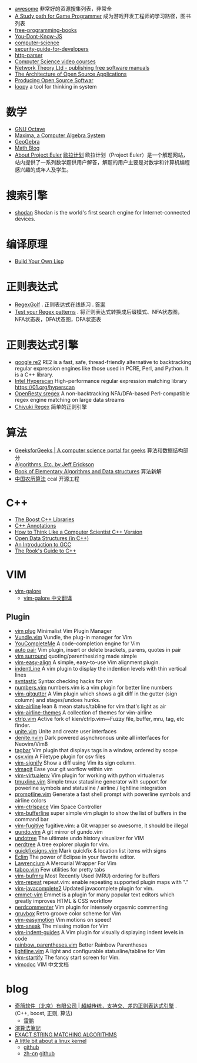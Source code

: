 * [awesome](https://github.com/sindresorhus/awesome) 非常好的资源搜集列表，非常全
* [A Study path for Game Programmer](https://github.com/miloyip/game-programmer/) 成为游戏开发工程师的学习路径，图书列表
* [free-programming-books](https://github.com/vhf/free-programming-books)
* [You-Dont-Know-JS](https://github.com/getify/You-Dont-Know-JS)
* [computer-science](https://github.com/open-source-society/computer-science)
* [security-guide-for-developers](https://github.com/FallibleInc/security-guide-for-developers)
* [http-parser](https://github.com/nodejs/http-parser)
* [Computer Science video courses](https://github.com/Developer-Y/cs-video-courses)
* [Network Theory Ltd - publishing free software manuals](http://www.network-theory.co.uk/)
* [The Architecture of Open Source Applications](http://aosabook.org)
* [Producing Open Source Softwar](http://producingoss.com/)
* [loopy](http://ncase.me/loopy/) a tool for thinking in system

# 数学

* [GNU Octave](https://www.gnu.org/software/octave/)
* [Maxima, a Computer Algebra System](http://maxima.sourceforge.net/)
* [GeoGebra](https://www.geogebra.org/home)
* [Math Blog](http://math-blog.com/)
* [About Project Euler](https://projecteuler.net/) [欧拉计划](http://www.ituring.com.cn/minibook/10665) 欧拉计划（Project Euler）是一个解题网站，站内提供了一系列数学题供用户解答，解题的用户主要是对数学和计算机编程感兴趣的成年人及学生。

# 搜索引擎

* [shodan](https://www.shodan.io/) Shodan is the world's first search engine for Internet-connected devices.

# 编译原理

* [Build Your Own Lisp](http://buildyourownlisp.com/)

# 正则表达式

* [RegexGolf](https://alf.nu/RegexGolf) . 正则表达式在线练习 . [答案](http://felixc.at/regex.alf.nu)
* [Test your Regex patterns](http://app.jacobappleton.io/app/regex) . 将正则表达式转换成后缀模式、NFA状态图，NFA状态表，DFA状态图，DFA状态表

# 正则表达式引擎

* [google re2](https://github.com/google/re2) RE2 is a fast, safe, thread-friendly alternative to backtracking regular expression engines like those used in PCRE, Perl, and Python. It is a C++ library.
* [Intel Hyperscan](https://github.com/01org/hyperscan) High-performance regular expression matching library https://01.org/hyperscan
* [OpenResty sregex](https://github.com/openresty/sregex) A non-backtracking NFA/DFA-based Perl-compatible regex engine matching on large data streams
* [Chiyuki Regex](http://hcc.trilines.net/regex/) 简单的正则引擎

# 算法

* [GeeksforGeeks | A computer science portal for geeks](http://www.geeksforgeeks.org/) 算法和数据结构部分
* [Algorithms, Etc. by Jeff Erickson](http://web.engr.illinois.edu/~jeffe/teaching/algorithms/)
* [Book of Elementary Algorithms and Data structures](https://github.com/liuxinyu95/AlgoXY) 算法新解
* [中国农历算法](http://ccal.chinesebay.com/ccal/index.html) ccal 开源工程

# C++

* [The Boost C++ Libraries](https://theboostcpplibraries.com/)
* [C++ Annotations](http://www.icce.rug.nl/documents/cplusplus/)
* [How to Think Like a Computer Scientist C++ Version](http://greenteapress.com/thinkcpp/index.html)
* [Open Data Structures (in C++)](http://opendatastructures.org/ods-cpp/)
* [An Introduction to GCC](http://www.network-theory.co.uk/docs/gccintro/)
* [The Rook's Guide to C++](https://rooksguide.org/)

# VIM

* [vim-galore](https://github.com/mhinz/vim-galore)
  * [vim-galore 中文翻译](https://github.com/wsdjeg/vim-galore-zh_cn)

## Plugin

* [vim plug](https://github.com/junegunn/vim-plug)  Minimalist Vim Plugin Manager
* [Vundle.vim](https://github.com/VundleVim/Vundle.vim) Vundle, the plug-in manager for Vim 
* [YouCompleteMe](https://github.com/Valloric/YouCompleteMe) A code-completion engine for Vim 
* [auto pair](https://github.com/jiangmiao/auto-pairs)  Vim plugin, insert or delete brackets, parens, quotes in pair 
* [vim surround](https://github.com/tpope/vim-surround) quoting/parenthesizing made simple
* [vim-easy-align](https://github.com/junegunn/vim-easy-align) A simple, easy-to-use Vim alignment plugin.
* [indentLine](https://github.com/Yggdroot/indentLine) A vim plugin to display the indention levels with thin vertical lines
* [syntastic](https://github.com/vim-syntastic/syntastic) Syntax checking hacks for vim
* [numbers.vim](https://github.com/myusuf3/numbers.vim) numbers.vim is a vim plugin for better line numbers 
* [vim-gitgutter](https://github.com/airblade/vim-gitgutter) A Vim plugin which shows a git diff in the gutter (sign column) and stages/undoes hunks.
* [vim-airline](https://github.com/vim-airline/vim-airline) lean & mean status/tabline for vim that's light as air
* [vim-airline-themes](https://github.com/vim-airline/vim-airline-themes) A collection of themes for vim-airline
* [ctrlp.vim](https://github.com/ctrlpvim/ctrlp.vim) Active fork of kien/ctrlp.vim—Fuzzy file, buffer, mru, tag, etc finder. 
* [unite.vim](https://github.com/Shougo/unite.vim) Unite and create user interfaces 
* [denite.nvim](https://github.com/Shougo/denite.nvim) Dark powered asynchronous unite all interfaces for Neovim/Vim8
* [tagbar](https://github.com/majutsushi/tagbar) Vim plugin that displays tags in a window, ordered by scope
* [csv.vim](https://github.com/chrisbra/csv.vim) A Filetype plugin for csv files 
* [vim-signify](https://github.com/mhinz/vim-signify)  Show a diff using Vim its sign column.
* [vimagit](https://github.com/jreybert/vimagit) Ease your git worflow within vim
* [vim-virtualenv](https://github.com/jmcantrell/vim-virtualenv)  Vim plugin for working with python virtualenvs 
* [tmuxline.vim](https://github.com/edkolev/tmuxline.vim) Simple tmux statusline generator with support for powerline symbols and statusline / airline / lightline integration
* [promptline.vim](https://github.com/edkolev/promptline.vim) Generate a fast shell prompt with powerline symbols and airline colors
* [vim-ctrlspace](https://github.com/vim-ctrlspace/vim-ctrlspace)  Vim Space Controller
* [vim-bufferline](https://github.com/bling/vim-bufferline) super simple vim plugin to show the list of buffers in the command bar
* [vim-fugitive](https://github.com/tpope/vim-fugitive)  fugitive.vim: a Git wrapper so awesome, it should be illegal
* [gundo.vim](https://github.com/sjl/gundo.vim)  A git mirror of gundo.vim
* [undotree](https://github.com/mbbill/undotree)  The ultimate undo history visualizer for VIM 
* [nerdtree](https://github.com/scrooloose/nerdtree)  A tree explorer plugin for vim.
* [quickfixsigns_vim](https://github.com/tomtom/quickfixsigns_vim)  Mark quickfix & location list items with signs 
* [Eclim](http://eclim.org/)  The power of Eclipse in your favorite editor.
* [Lawrencium](https://bolt80.com/lawrencium/) A Mercurial Wrapper For Vim
* [taboo.vim](https://github.com/gcmt/taboo.vim) Few utilities for pretty tabs
* [vim-bufmru](https://github.com/mildred/vim-bufmru) Most Recently Used (MRU) ordering for buffers
* [vim-repeat](https://github.com/tpope/vim-repeat)  repeat.vim: enable repeating supported plugin maps with "." 
* [vim-javacomplete2](https://github.com/artur-shaik/vim-javacomplete2)  Updated javacomplete plugin for vim.
* [emmet-vim](https://github.com/mattn/emmet-vim)  Emmet is a plugin for many popular text editors which greatly improves HTML & CSS workflow
* [nerdcommenter](https://github.com/scrooloose/nerdcommenter)  Vim plugin for intensely orgasmic commenting
* [gruvbox](https://github.com/morhetz/gruvbox)  Retro groove color scheme for Vim
* [vim-easymotion](https://github.com/easymotion/vim-easymotion)  Vim motions on speed! 
* [vim-sneak](https://github.com/justinmk/vim-sneak)  The missing motion for Vim 
* [vim-indent-guides](https://github.com/nathanaelkane/vim-indent-guides)  A Vim plugin for visually displaying indent levels in code
* [rainbow_parentheses.vim](https://github.com/kien/rainbow_parentheses.vim)  Better Rainbow Parentheses
* [lightline.vim](https://github.com/itchyny/lightline.vim)  A light and configurable statusline/tabline for Vim
* [vim-startify](https://github.com/mhinz/vim-startify) The fancy start screen for Vim.
* [vimcdoc](https://github.com/asins/vimcdoc)  VIM 中文文档




# blog

* [奇简软件（北京）有限公司 | 超越传统，支持交、差的正则表达式引擎](http://nark.cc/) . (C++, boost, 正则, 算法)
  * [雷鹏](http://blog.csdn.net/whinah)
* [演算法筆記](http://www.csie.ntnu.edu.tw/~u91029/)
* [EXACT STRING MATCHING ALGORITHMS](http://www-igm.univ-mlv.fr/~lecroq/string/index.html)
* [A little bit about a linux kernel ](https://0xax.gitbooks.io/linux-insides/content/index.html)
  * [github](https://github.com/0xAX/linux-insides)
  * [zh-cn](https://xinqiu.gitbooks.io/linux-insides-cn/content/index.html) [github](https://github.com/MintCN/linux-insides-zh)
